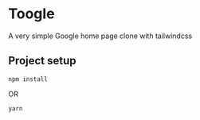 # Toogle
A very simple Google home page clone with tailwindcss

## Project setup
```
npm install
```
OR
```
yarn
```
